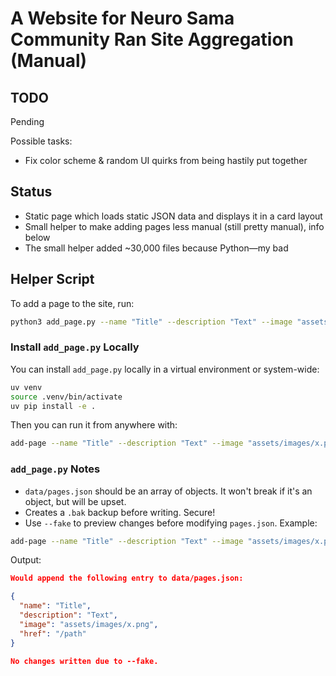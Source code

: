 # A Website for Neuro Sama Community Ran Site Aggregation (Manual)

## TODO

Pending

Possible tasks:

- Fix color scheme & random UI quirks from being hastily put together

## Status

- Static page which loads static JSON data and displays it in a card layout
- Small helper to make adding pages less manual (still pretty manual), info below
- The small helper added ~30,000 files because Python—my bad

## Helper Script

To add a page to the site, run:

```bash
python3 add_page.py --name "Title" --description "Text" --image "assets/images/x.png" --href "/path"
```

### Install `add_page.py` Locally

You can install `add_page.py` locally in a virtual environment or system-wide:

```bash
uv venv
source .venv/bin/activate
uv pip install -e .
```

Then you can run it from anywhere with:

```bash
add-page --name "Title" --description "Text" --image "assets/images/x.png" --href "/path"
```

### `add_page.py` Notes

- `data/pages.json` should be an array of objects. It won't break if it's an object, but will be upset.
- Creates a `.bak` backup before writing. Secure!
- Use `--fake` to preview changes before modifying `pages.json`. Example:

```bash
add-page --name "Title" --description "Text" --image "assets/images/x.png" --href "/path" --fake
```

Output:

```json
Would append the following entry to data/pages.json:

{
  "name": "Title",
  "description": "Text",
  "image": "assets/images/x.png",
  "href": "/path"
}

No changes written due to --fake.
```
